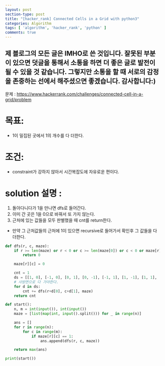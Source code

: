 ```yaml
---
layout: post
section-type: post
title: "[hacker_rank] Connected Cells in a Grid with python3"
categories: Algorithm
tags: [ 'algorithm', 'hacker_rank', 'python' ]
comments: true
---
```

제 블로그의 모든 글은 IMHO로 쓴 것입니다.
잘못된 부분이 있으면 덧글을 통해서 소통을 하면 더 좋은 글로 발전이 될 수 있을 것 같습니다.
그렇지만 소통을 할 때 서로의 감정을 존중하는 선에서 해주셨으면 좋겠습니다.
감사합니다:)
---

문제 : https://www.hackerrank.com/challenges/connected-cell-in-a-grid/problem

# 목표:
- 1이 밀집된 곳에서 1의 개수를 다 더한다.

# 조건:
- constraint가 강하지 않아서 시간복잡도에 자유로운 편이다.

# solution 설명 :
1. 돌아다니다가 1을 만나면 dfs로 들어간다.
2. 이미 간 곳은 1을 0으로 바꿔서 또 가지 않는다.
3. 근처에 있는 값들을 모두 판별했을 때 cnt를 return한다.
  - 만약 그 근처값들의 근처에 1이 있으면 recursive로 들어가서 확인후 그 값들을 다 더한다.


``` python
def dfs(r, c, maze):
    if r >= len(maze) or r < 0 or c >= len(maze[0]) or c < 0 or maze[r][c] == 0:
        return 0

    maze[r][c] = 0

    cnt = 1
    ds = [[1, 0], [-1, 0], [0, 1], [0, -1], [-1, 1], [1, -1], [1, 1], [-1, -1]]
    # 사방면으로 다 가야한다.
    for d in ds:
        cnt += dfs(r+d[0], c+d[1], maze)
    return cnt

def start():
    n, m = int(input()), int(input())
    maze = [list(map(int, input().split())) for _ in range(n)]

    ans = []
    for r in range(n):
        for c in range(m):
            if maze[r][c] == 1:
                ans.append(dfs(r, c, maze))

    return max(ans)

print(start())


```
